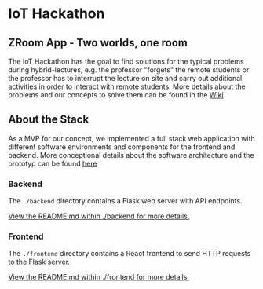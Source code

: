 # IoT Hackathon

## ZRoom App - Two worlds, one room

The IoT Hackathon has the goal to find solutions for the typical problems during hybrid-lectures, e.g. the professor "forgets" the remote students or the professor has to interrupt the lecture on site and carry out additional activities in order to interact with remote students. More details about the problems and our concepts to solve them can be found in the [Wiki](https://gitlab.reutlingen-university.de/SCCA/ZRoom_App/-/wikis/2-Konzeption-&-Anwendungsidee/2.1-Alltagssituation)

## About the Stack

As a MVP for our concept, we implemented a full stack web application with different software environments and components for the frontend and backend. More conceptional details about the software architecture and the prototyp can be found [here](https://gitlab.reutlingen-university.de/SCCA/ZRoom_App/-/wikis/3-Vorgehen-Prototyp-Implementierung)

### Backend

The `./backend` directory contains a Flask web server with API endpoints.

[View the README.md within ./backend for more details.](./backend/README.md)

### Frontend

The `./frontend` directory contains a React frontend to send HTTP requests to the Flask server. 

[View the README.md within ./frontend for more details.](./frontend/README.md)
